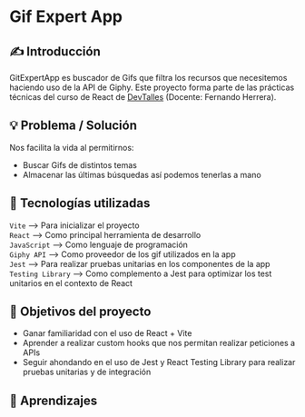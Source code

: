 # Gif Expert App

## ✍ Introducción

GitExpertApp es buscador de Gifs que filtra los recursos que necesitemos haciendo uso de la API de Giphy. Este proyecto forma parte de las prácticas técnicas del curso de React de [DevTalles](https://cursos.devtalles.com/courses/react-cero-experto?coupon=learn-01) (Docente: Fernando Herrera).

## 💡 Problema / Solución

Nos facilita la vida al permitirnos:

- Buscar Gifs de distintos temas
- Almacenar las últimas búsquedas así podemos tenerlas a mano

## 🔨 Tecnologías utilizadas

`Vite` --> Para inicializar el proyecto  
`React` --> Como principal herramienta de desarrollo  
`JavaScript` --> Como lenguaje de programación  
`Giphy API` --> Como proveedor de los gif utilizados en la app  
`Jest` --> Para realizar pruebas unitarias en los componentes de la app  
`Testing Library` --> Como complemento a Jest para optimizar los test unitarios en el contexto de React

## 🎯 Objetivos del proyecto

- Ganar familiaridad con el uso de React + Vite
- Aprender a realizar custom hooks que nos permitan realizar peticiones a APIs
- Seguir ahondando en el uso de Jest y React Testing Library para realizar pruebas unitarias y de integración

## 🎁 Aprendizajes
